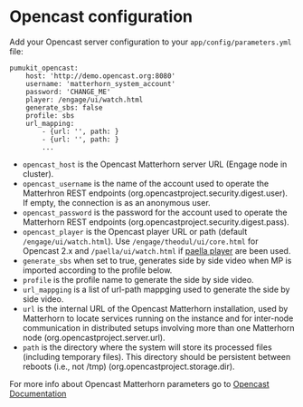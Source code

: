 Opencast configuration
======================

Add your Opencast server configuration to your `app/config/parameters.yml` file:

```
pumukit_opencast:
    host: 'http://demo.opencast.org:8080'
    username: 'matterhorn_system_account'
    password: 'CHANGE_ME'
    player: /engage/ui/watch.html
    generate_sbs: false
    profile: sbs
    url_mapping:
        - {url: '', path: }
        - {url: '', path: }
        ...
```

   - `opencast_host` is the Opencast Matterhorn server URL (Engage node in cluster).
   - `opencast_username` is the name of the account used to operate the Matterhron REST endpoints (org.opencastproject.security.digest.user). If empty, the connection is as an anonymous user.
   - `opencast_password` is the password for the account used to operate the Matterhorn REST endpoints (org.opencastproject.security.digest.pass).
   - `opencast_player` is the Opencast player URL or path (default `/engage/ui/watch.html`). Use `/engage/theodul/ui/core.html` for Opencast 2.x and `/paella/ui/watch.html` if [paella player](http://paellaplayer.upv.es/) are been used.
   - `generate_sbs` when set to true, generates side by side video when MP is imported according to the profile below.
   - `profile` is the profile name to generate the side by side video.
   - `url_mappging` is a list of url-path mappging used to generate the side by side video.
   - `url` is the internal URL of the Opencast Matterhorn installation, used by Matterhorn to locate services running on the instance and for inter-node communication in distributed setups involving more than one Matterhorn node (org.opencastproject.server.url).
   - `path` is the directory where the system will store its processed files (including temporary files). This directory should be persistent between reboots (i.e., not /tmp) (org.opencastproject.storage.dir).

For more info about Opencast Matterhorn parameters go to [Opencast Documentation](https://bitbucket.org/opencast-community/matterhorn/src/d9890525acc0c14ee20b2523da4873551c6a91f2/etc/config.properties?at=master)